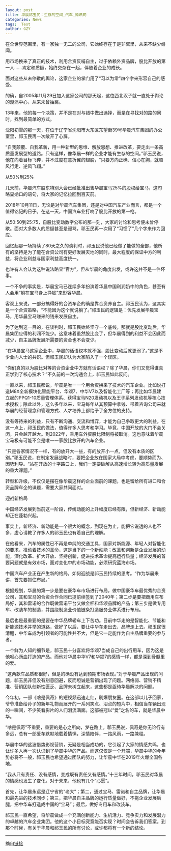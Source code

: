 ```yaml
---
layout: post
title: 华晨祁玉民：生存的空间_汽车_腾讯网
categories: News
tags:  Test
author: GZY
---
```


在全世界范围里，有一家独一无二的公司，它始终存在于是非窝里，从来不缺少绯闻。

用市场换来了真正的技术，利用合资反哺自主，过于依赖外资品牌，股比开放的第一人……肯定和质疑，始终交杂在一起，伴随着企业的成长。

面对这些从未停歇的舆论，这家企业的掌门用了“习以为常”四个字来形容自己的感受。

的确，自2005年11月29日加入这家公司的那天起，这位西北汉子就一直处于舆论的漩涡中心，从来未曾抽离。

13年来，他的每一个决策，并不是在对与错中做出选择，而是在寻找对的路的同时，找到最简单的方式。

沈阳初雪的那一天，在位于辽宁省沈阳市大东区东望街39号华晨汽车集团的办公室里，祁玉民再一次敞开了心扉。

“自我颠覆、自我革新，用一种新型的思维、解放思想、推进改革，要走出一条高质量发展型的道路。只有这样，像华晨一样的企业才能有生存的空间。”祁玉民说，他在向着目标飞奔，并不过度在意折翼的翅膀，“只要方向正确、信心在胸，就顺风行走、逆风飞翔。”

从50%到25%

几天前，华晨汽车股东特别大会已经批准出售华晨宝马25%的股权给宝马，这句略显拗口的语句，将大家的记忆拉回到百天前。

2018年10月11日，无论是对华晨汽车集团，还是对中国汽车产业而言，都是一个值得铭记的日子。在这一天，中国汽车业打响了股比开放的第一枪。

从50:50到25:75，自股比变动数字公布的那一刻，大家的讨论和思考便未曾停歇。面对大多数人的质疑甚至是谩骂，祁玉民再一次用了“习惯了”几个字来作为回应。

回忆起那一场持续了80天之久的谈判时，祁玉民说他已经做了能做的全部，他所有的坚持是为了能在合资公司有更好发展天地的同时，最大程度的保证中方的利益，将企业利益与国家利益高度统一。

也许有人会认为这种说法略显“官方”，但从华晨的角度出发，或许这并不是一件坏事。

一个不争的事实是，华晨宝马已连续多年扮演着华晨中国利润奶牛的角色，甚至有人会用“躺在宝马身上挣钱”来形容华晨。

客观上来说，一部分搞得好的合资车企的确是靠合资养自主。祁玉民认为，这其实是一个合资策略，“不能因为这个就说躺了。”祁玉民的逻辑是：优先发展华晨宝马，用华晨宝马赚来的钱来发展自主。

为了达到这一目的，在谈判时，祁玉民始终坚守一个底线，那就是股比变动后，华晨集团应得的利润不能少。这意味着虽然股比变了，但华晨得到的利益不会因此而减少，自主品牌发展所需要的资金也不会变少。

“在华晨宝马这家企业中，华晨的话语权本就不强，股比变动后就更弱了。”这是不少业内人士的共识。但祁玉民却认为大家陷入了一个误区。

“你们真的以为股比对等的合资企业中方就有话语权？除了华晨，你们又觉得谁真正学到了核心技术？”不久前的一次沟通会上，祁玉民如此反问。

一直以来，祁玉民都说，华晨是唯一一个用合资换来了技术的汽车企业。比如说打造M8X全新模块化智能平台、华颂7、中华V7以及智能化工厂等；再比如华晨建立起的PPQ1-10质量管理体系、获得宝马N20发动机以及王子系列发动机等核心技术授权；除此以外，这么多年以来，宝马每年从其预算中拿钱、带着咨询公司来就华晨的经营理念和管理方式、人才培养上都给予了全方位的支持。

没有等待来的利益，只有不断沟通、交流和博弈，才能为自己争取更大的利益。在这一点上，祁玉民的做法，值得许多人思考和学习。毕竟，中国开放的大门不会关闭，只会越开越大。到2022年，乘用车外资股比限制将被取消。这也意味着华晨宝马极有可能不会是唯一一家股比放开的汽车企业。

“只是各家情况不一样，有的放开大一些，有的放开小一点，但没有本质的区别。”祁玉民说，在制定发展战略时，要把企业放在国家大局中考虑，要顺势而为、因势利导。“站在开放的十字路口上，我们一定要破解从高速增长转为高质量发展的重大课题。”

转型和升级，不仅仅是摆在像华晨这样的企业面前的课题，也是留给所有进口和合资品牌车企的课题，需要大家共同面对。

迎战新格局

中国经济发展到当前这一阶段，传统动能的上升幅度已经有限，但新经济、新动能却正在蓬勃兴起。

事实上，新经济、新动能是一个很大的概念，到现在为止，能把它说透的人也不多，虚心请教了许多人的祁玉民也有着自己的理解。

在他看来，汽车的属性已不再是单纯的交通工具，国家对新能源、年轻人对智能化的要求，推动着技术的革命，这是当下的一个新动能；改革和创新是企业发展的动能，深化改革、扩大开放、坚持创新，促进技术革命提高运行质量；经济发展的首要问题就是有效市场，面对变化中的市场动能，必须研究蓝海市场。

中国汽车产业正在产生新的格局，如何迎战是祁玉民持续的思考。“作为华晨来讲，首先要抓住布局。”

根据规划，华晨的第一步是要在豪华车市场进行布局，做中国豪华车最优秀的合资公司，其和宝马的合资合作合同已提前续签到了2040年；第二步是要把商用车布局好，其和雷诺的合作既做雷诺平台又做金杯和华颂品牌的产品；第三步是做专用车、改装车的制造，并围绕制造业价值链条打造服务业体系进行布局。

最后也是最重要的是要在中华品牌轿车上下苦功。目前中华走的是智能化、节能和新能源技术并举的道路，做好了以后，要让中华车走出去、品牌走上去。祁玉民很清醒，中华车成为引领者的可能性并不大，但是它一定能作为自主品牌重要的参与者。

一个鲜为人知的细节是，祁玉民十分喜欢将华颂7当成自己的出行用车，因为这是他呕心沥血打造的产品。而他对华晨中华V7和华颂7的感情一样，都是深到骨髓里的爱。

“这两款车品质都很好，但是的确没有达到预期市场表现。”对于华晨产品出现的问题，祁玉民非但没有刻意回避，反而坦诚是营销出现了问题。网络弱、营销不精准、营销团队创新性匮乏、品牌未树立起来，这些都是亟待华晨解决的问题。

今年初，一部《啥是佩奇》的短视频迅速走红，刷爆朋友圈。在这部以儿子回家，爷爷准备给孙子的新年礼物而展开的一系列笑点、泪点的短片中，相信当车辆出现的一瞬间，不少笑看影片的人们泪流满面。这部被冠以“爱”之名的车，就是华晨中华。

“啥是佩奇”不重要，重要的是心之所向，梦在路上。祁玉民说，佩奇是你无论行有多远，总有一部爱车默默地载着情愫，深情陪伴，一路风雨，一路兼程。

华晨中华的这波借势影视营销，无疑是相当成功的，它引起了大家的情感共鸣，也让许多人再一次认识到了华晨中华的产品。而这仅仅是一个开端，华晨中华的今年势必将不一般，祁玉民也希望通过团队的努力，让华晨中华在2019年火爆全国各地。

“我从只有责任、没有感情，变成既有责任又有感情。”十三年时间，祁玉民对华晨的情感也发生了变化。对于未来，他也有几个“心愿”。

首先，让华晨永远是辽宁省的“老大”；第二，通过宝马、雷诺和自主品牌，让华晨和最先进的技术同步；第三，把华晨自主品牌的运行质量做好，不拖企业发展后腿，把中华车打造成中国的“宝马”；最后，做好专用车和改装车。

祁玉民一直希望，将华晨做成一个充满创新能力、生机活力、竞争实力和发展潜力的卓越的汽车企业集团。他的这个小目标究竟能否实现？时间会告诉我们答案。到那个时候，有关于华晨和祁玉民的所有讨论，或许都将有一个新的结论。

*****

摘自[链接](http://auto.qq.com/a/20190131/005962.htm)